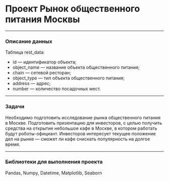 # Проект Рынок общественного питания Москвы
------------
### Описание данных
Таблица rest_data:
* id — идентификатор объекта;
* object_name — название объекта общественного питания;
* chain — сетевой ресторан;
* object_type — тип объекта общественного питания;
* address — адрес;
* number — количество посадочных мест.

------------
### Задачи
Необходимо подготовить исследование рынка общественного питания в Москве. 
Подготовить призентацию для инвесторов, с целью получить средства на открытие небольшое кафе в Москве, 
в котором работать будут роботы-официант. Инвесторов интересует текущее положение дел на рынке — сможет ли 
кафе снискать популярность на долгое время.

-----------
### Библиотеки для выполнения проекта

Pandas, Numpy, Datetime, Matplotlib, Seaborn
